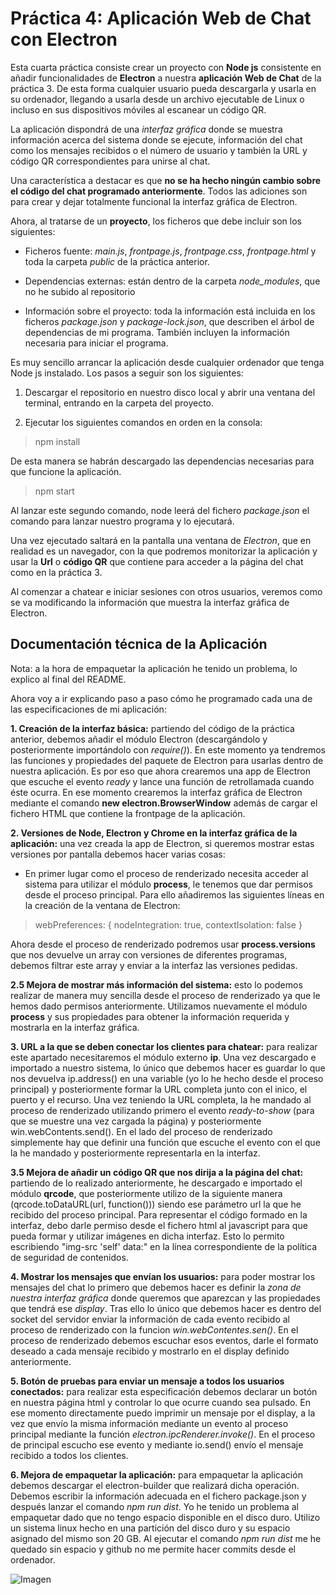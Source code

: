 # Práctica 4: Aplicación Web de Chat con Electron

Esta cuarta práctica consiste crear un proyecto con **Node js** consistente en añadir funcionalidades de **Electron** a nuestra **aplicación Web de Chat** de la práctica 3. De esta forma cualquier usuario pueda descargarla y usarla en su ordenador, llegando a usarla desde un archivo ejecutable de Linux o incluso en sus dispositivos móviles al escanear un código QR. 

La aplicación dispondrá de una *interfaz gráfica* donde se muestra información acerca del sistema donde se ejecute, información del chat como los mensajes recibidos o el número de usuario y también la URL y código QR correspondientes para unirse al chat.

Una característica a destacar es que **no se ha hecho ningún cambio sobre el código del chat programado anteriormente**. Todos las adiciones son para crear y dejar totalmente funcional la interfaz gráfica de Electron.

Ahora, al tratarse de un **proyecto**, los ficheros que debe incluir son los siguientes:

* Ficheros fuente: *main.js*, *frontpage.js*, *frontpage.css*, *frontpage.html* y toda la carpeta *public* de la práctica anterior.

* Dependencias externas: están dentro de la carpeta *node_modules*, que no he subido al repositorio

* Información sobre el proyecto: toda la información está incluida en los ficheros *package.json* y *package-lock.json*, que describen el árbol de dependencias de mi programa. También incluyen la información necesaria para iniciar el programa.

Es muy sencillo arrancar la aplicación desde cualquier ordenador que tenga Node js instalado. Los pasos a seguir son los siguientes:

1. Descargar el repositorio en nuestro disco local y abrir una ventana del terminal, entrando en la carpeta del proyecto.

2. Ejecutar los siguientes comandos en orden en la consola:

> npm install

De esta manera se habrán descargado las dependencias necesarias para que funcione la aplicación.

> npm start

Al lanzar este segundo comando, node leerá del fichero *package.json* el comando para lanzar nuestro programa y lo ejecutará. 

Una vez ejecutado saltará en la pantalla una ventana de *Electron*, que en realidad es un navegador, con la que podremos monitorizar la aplicación y usar la **Url** o **código QR** que contiene para acceder a la página del chat como en la práctica 3.

Al comenzar a chatear e iniciar sesiones con otros usuarios, veremos como se va modificando la información que muestra la interfaz gráfica de Electron.

## Documentación técnica de la Aplicación

Nota: a la hora de empaquetar la aplicación he tenido un problema, lo explico al final del README.

Ahora voy a ir explicando paso a paso cómo he programado cada una de las especificaciones de mi aplicación:

**1. Creación de la interfaz básica:** partiendo del código de la práctica anterior, debemos añadir el módulo Electron (descargándolo y posteriormente importándolo con *require()*). En este momento ya tendremos las funciones y propiedades del paquete de Electron para usarlas dentro de nuestra aplicación. Es por eso que ahora crearemos una app de Electron que escuche el evento *ready* y lance una función de retrollamada cuando éste ocurra. En ese momento crearemos la interfaz gráfica de Electron mediante el comando **new electron.BrowserWindow** además de cargar el fichero HTML que contiene la frontpage de la aplicación.

**2. Versiones de Node, Electron y Chrome en la interfaz gráfica de la aplicación:**  una vez creada la app de Electron, si queremos mostrar estas versiones por pantalla debemos hacer varias cosas: 

* En primer lugar como el proceso de renderizado necesita acceder al sistema para utilizar el módulo **process**, le tenemos que dar permisos desde el proceso principal. Para ello añadiremos las siguientes líneas en la creación de la ventana de Electron: 

> webPreferences: {
            nodeIntegration: true,
            contextIsolation: false
        }

Ahora desde el proceso de renderizado podremos usar **process.versions** que nos devuelve un array con versiones de diferentes programas, debemos filtrar este array y enviar a la interfaz las versiones pedidas. 

**2.5 Mejora de mostrar más información del sistema:** esto lo podemos realizar de manera muy sencilla desde el proceso de renderizado ya que le hemos dado permisos anteriormente. Utilizamos nuevamente el módulo **process** y sus propiedades para obtener la información requerida y mostrarla en la interfaz gráfica.

**3. URL a la que se deben conectar los clientes para chatear:** para realizar este apartado necesitaremos el módulo externo **ip**. Una vez descargado e importado a nuestro sistema, lo único que debemos hacer es guardar lo que nos devuelva ip.address() en una variable (yo lo he hecho desde el proceso principal) y posteriormente formar la URL completa junto con el inico, el puerto y el recurso. Una vez teniendo la URL completa, la he mandado al proceso de renderizado utilizando primero el evento *ready-to-show* (para que se muestre una vez cargada la página) y posteriormente win.webContents.send(). En el lado del proceso de renderizado simplemente hay que definir una función que escuche el evento con el que la he mandado y posteriormente representarla en la interfaz.

**3.5 Mejora de añadir un código QR que nos dirija a la página del chat:** partiendo de lo realizado anteriormente, he descargado e importado el módulo **qrcode**, que posteriormente utilizo de la siguiente manera (qrcode.toDataURL(url, function())) siendo ese parámetro url la que he recibido del proceso principal. Para representar el código formado en la interfaz, debo darle permiso desde el fichero html al javascript para que pueda formar y utilizar imágenes en dicha interfaz. Esto lo permito escribiendo "img-src 'self' data:" en la línea correspondiente de la política de seguridad de contenidos.

**4. Mostrar los mensajes que envían los usuarios:** para poder mostrar los mensajes del chat lo primero que debemos hacer es definir la *zona de nuestra interfaz gráfica* donde queremos que aparezcan y las propiedades que tendrá ese *display*. Tras ello lo único que debemos hacer es dentro del socket del servidor enviar la información de cada evento recibido al proceso de renderizado con la funcion *win.webContentes.sen()*. En el proceso de renderizado debemos escuchar esos eventos, darle el formato deseado a cada mensaje recibido y mostrarlo en el display definido anteriormente.

**5. Botón de pruebas para enviar un mensaje a todos los usuarios conectados:** para realizar esta especificación debemos declarar un botón en nuestra página html y controlar lo que ocurre cuando sea pulsado. En ese momento directamente puedo imprimir un mensaje por el display, a la vez que envío la misma información mediante un evento al proceso principal mediante la función *electron.ipcRenderer.invoke()*. En el proceso de principal escucho ese evento y mediante io.send() envío el mensaje recibido a todos los clientes.

**6. Mejora de empaquetar la aplicación:** para empaquetar la aplicación debemos descargar el electron-builder que realizará dicha operación. Debemos escribir la información adecuada en el fichero package.json y después lanzar el comando *npm run dist*. 
Yo he tenido un problema al empaquetar dado que no tengo espacio disponible en el disco duro. Utilizo un sistema linux hecho en una partición del disco duro y su espacio asignado del mismo son 20 GB. Al ejecutar el comando *npm run dist* me he quedado sin espacio y github no me permite hacer commits desde el ordenador.

![Imagen](Problema_LTAW)